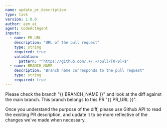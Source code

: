 ```yaml
---
name: update_pr_description
type: task
version: 1.0.0
author: azm_ai
agent: CodeActAgent
inputs:
  - name: PR_URL
    description: "URL of the pull request"
    type: string
    required: true
    validation:
      pattern: "^https://github.com/.+/.+/pull/[0-9]+$"
  - name: BRANCH_NAME
    description: "Branch name corresponds to the pull request"
    type: string
    required: true
---
```


Please check the branch "{{ BRANCH_NAME }}" and look at the diff against the main branch. This branch belongs to this PR "{{ PR_URL }}".

Once you understand the purpose of the diff, please use Github API to read the existing PR description, and update it to be more reflective of the changes we've made when necessary.

